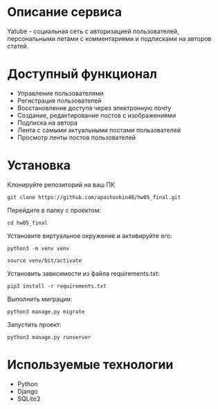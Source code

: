 # Описание сервиса
Yatube - социальная сеть с авторизацией пользователей, персональными летами с комментариями и подписками на авторов статей.

# Доступный функционал
- Управление пользователями
- Регистрация пользователей
- Восстановление доступа через электронную почту
- Создание, редактирование постов с изображениями
- Подписка на автора
- Лента с самыми актуальными постами пользователей
- Просмотр ленты постов пользователей

# Установка
Клонируйте репозиторий на ваш ПК
```
git clone https://github.com/apashovkin48/hw05_final.git
```
Перейдите в папку с проектом:
```
cd hw05_final
```
Установите виртуальное окружение и активируйте его:
```
python3 -m venv venv
```
```
source venv/bit/activate
```
Установить зависимости из файла requirements.txt:
```
pip3 install -r requirements.txt
```
Выполнить миграции:
```
python3 manage.py migrate
```
Запустить проект:
```
python3 manage.py runserver
```

# Используемые технологии
- Python
- Django
- SQLite3

